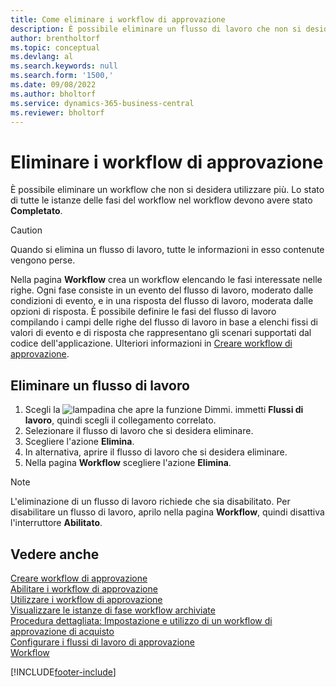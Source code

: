 ```yaml
---
title: Come eliminare i workflow di approvazione
description: È possibile eliminare un flusso di lavoro che non si desidera utilizzare più. Lo stato di tutte le istanze dei passaggi del flusso di lavoro che sono definite nel flusso di lavoro deve essere impostato su **Completato**.
author: brentholtorf
ms.topic: conceptual
ms.devlang: al
ms.search.keywords: null
ms.search.form: '1500,'
ms.date: 09/08/2022
ms.author: bholtorf
ms.service: dynamics-365-business-central
ms.reviewer: bholtorf
---
```

# <a name="delete-approval-workflows"></a>Eliminare i workflow di approvazione

È possibile eliminare un workflow che non si desidera utilizzare più. Lo stato di tutte le istanze delle fasi del workflow nel workflow devono avere stato **Completato**.

> [!CAUTION]
> Quando si elimina un flusso di lavoro, tutte le informazioni in esso contenute vengono perse.

Nella pagina **Workflow** crea un workflow elencando le fasi interessate nelle righe. Ogni fase consiste in un evento del flusso di lavoro, moderato dalle condizioni di evento, e in una risposta del flusso di lavoro, moderata dalle opzioni di risposta. È possibile definire le fasi del flusso di lavoro compilando i campi delle righe del flusso di lavoro in base a elenchi fissi di valori di evento e di risposta che rappresentano gli scenari supportati dal codice dell'applicazione. Ulteriori informazioni in [Creare workflow di approvazione](across-how-to-create-workflows.md).

## <a name="delete-a-workflow"></a>Eliminare un flusso di lavoro

1. Scegli la ![lampadina che apre la funzione Dimmi.](media/ui-search/search_small.png "Dimmi cosa vuoi fare") immetti **Flussi di lavoro**, quindi scegli il collegamento correlato.
2. Selezionare il flusso di lavoro che si desidera eliminare.
3. Scegliere l'azione **Elimina**.
4. In alternativa, aprire il flusso di lavoro che si desidera eliminare.
5. Nella pagina **Workflow** scegliere l'azione **Elimina**.

> [!NOTE]
> L'eliminazione di un flusso di lavoro richiede che sia disabilitato. Per disabilitare un flusso di lavoro, aprilo nella pagina **Workflow**, quindi disattiva l'interruttore **Abilitato**.

## <a name="see-also"></a>Vedere anche

[Creare workflow di approvazione](across-how-to-create-workflows.md)  
[Abilitare i workflow di approvazione](across-how-to-enable-workflows.md)  
[Utilizzare i workflow di approvazione](across-use-workflows.md)  
[Visualizzare le istanze di fase workflow archiviate](across-how-to-view-archived-workflow-step-instances.md)  
[Procedura dettagliata: Impostazione e utilizzo di un workflow di approvazione di acquisto](walkthrough-setting-up-and-using-a-purchase-approval-workflow.md)  
[Configurare i flussi di lavoro di approvazione](across-set-up-workflows.md)  
[Workflow](across-workflow.md)  

[!INCLUDE[footer-include](includes/footer-banner.md)]
